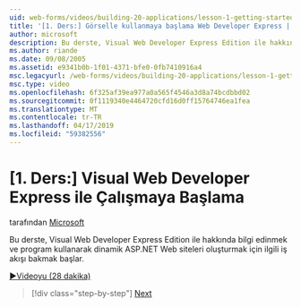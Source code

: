 ```yaml
---
uid: web-forms/videos/building-20-applications/lesson-1-getting-started-with-visual-web-developer-express
title: '[1. Ders:] Görselle kullanmaya başlama Web Developer Express | Microsoft Docs'
author: microsoft
description: Bu derste, Visual Web Developer Express Edition ile hakkında bilgi edinmek ve program kullanan Din oluşturmak için iş akışı bakmak başlar...
ms.author: riande
ms.date: 09/08/2005
ms.assetid: e9341b0b-1f01-4371-bfe0-0fb7410916a4
msc.legacyurl: /web-forms/videos/building-20-applications/lesson-1-getting-started-with-visual-web-developer-express
msc.type: video
ms.openlocfilehash: 6f325af39ea977a0a565f4546a3d8a74bcdbbd02
ms.sourcegitcommit: 0f1119340e4464720cfd16d0ff15764746ea1fea
ms.translationtype: MT
ms.contentlocale: tr-TR
ms.lasthandoff: 04/17/2019
ms.locfileid: "59382556"
---
```

# <a name="lesson-1-getting-started-with-visual-web-developer-express"></a>[1. Ders:] Visual Web Developer Express ile Çalışmaya Başlama

tarafından [Microsoft](https://github.com/microsoft)

Bu derste, Visual Web Developer Express Edition ile hakkında bilgi edinmek ve program kullanarak dinamik ASP.NET Web siteleri oluşturmak için ilgili iş akışı bakmak başlar.

[&#9654;Videoyu (28 dakika)](https://channel9.msdn.com/Blogs/ASP-NET-Site-Videos/lesson-1-getting-started-with-visual-web-developer-express)

> [!div class="step-by-step"]
> [Next](lesson-2-creating-a-web-forms-user-interface.md)
